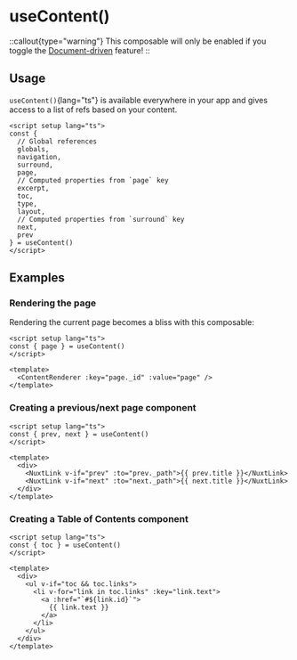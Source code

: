 # useContent()

::callout{type="warning"}
This composable will only be enabled if you toggle the [Document-driven](/guide/writing/document-driven) feature!
::

## Usage

`useContent()`{lang="ts"} is available everywhere in your app and gives access to a list of refs based on your content.

```vue
<script setup lang="ts">
const {
  // Global references
  globals,
  navigation,
  surround,
  page,
  // Computed properties from `page` key
  excerpt,
  toc,
  type,
  layout,
  // Computed properties from `surround` key
  next,
  prev
} = useContent()
</script>
```

## Examples

### Rendering the page

Rendering the current page becomes a bliss with this composable:

```vue [pages/[...slug\\].vue]
<script setup lang="ts">
const { page } = useContent()
</script>

<template>
  <ContentRenderer :key="page._id" :value="page" />
</template>
```

### Creating a previous/next page component

```vue [PagePrevNext.vue]
<script setup lang="ts">
const { prev, next } = useContent()
</script>

<template>
  <div>
    <NuxtLink v-if="prev" :to="prev._path">{{ prev.title }}</NuxtLink>
    <NuxtLink v-if="next" :to="next._path">{{ next.title }}</NuxtLink>
  </div>
</template>
```

### Creating a Table of Contents component

```vue [PageToc.vue]
<script setup lang="ts">
const { toc } = useContent()
</script>

<template>
  <div>
    <ul v-if="toc && toc.links">
      <li v-for="link in toc.links" :key="link.text">
        <a :href="`#${link.id}`">
          {{ link.text }}
        </a>
      </li>
    </ul>
  </div>
</template>
```

